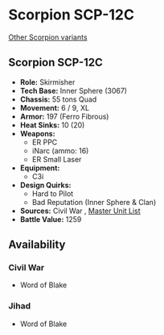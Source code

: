 # Scorpion SCP-12C 

[Other Scorpion variants](../scorpion.md) 

## Scorpion SCP-12C 

- **Role:** Skirmisher 
- **Tech Base:** Inner Sphere (3067) 
- **Chassis:** 55 tons Quad 
- **Movement:** 6 / 9, XL 
- **Armor:** 197 (Ferro Fibrous) 
- **Heat Sinks:** 10 (20) 
- **Weapons:** 
  - ER PPC 
  - iNarc (ammo: 16) 
  - ER Small Laser 
- **Equipment:** 
  - C3i 
- **Design Quirks:** 
  - Hard to Pilot 
  - Bad Reputation (Inner Sphere & Clan) 
- **Sources:** Civil War , [Master Unit List](http://masterunitlist.info/Unit/Details/2834) 
- **Battle Value:** 1259 

## Availability 

### Civil War 

- Word of Blake 

### Jihad 

- Word of Blake 

